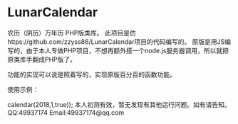 # LunarCalendar

农历（阴历）万年历 PHP版类库。
此项目是仿https://github.com/zzyss86/LunarCalendar项目的代码编写的。
原版是用JS编写的，由于本人专做PHP项目，不想再额外搭一个node.js服务器调用，所以就把原类库手翻成PHP版了。

功能的实现可以说是照着写的，实现原版百分百的函数功能。

使用示例：

<?php

include 'CacheUtil.php';
include 'LunarCalendar.php';

$lunar = new ziweiyang\LunarCalendar();
var_dump($lunar->calendar(2018,1,true));


本人初测有效，暂无发现有其他运行问题。如有请告知。
QQ:49937174
Email:49937174@qq.com
 
